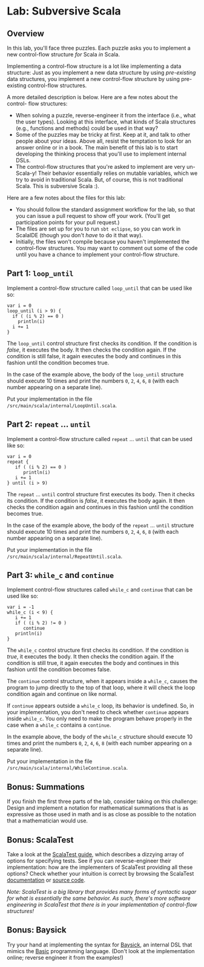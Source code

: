 # Lab: Subversive Scala 

## Overview
In this lab, you'll face three puzzles. Each puzzle asks you to implement a 
new control-flow structure *for* Scala *in* Scala.

Implementing a control-flow structure is a lot like implementing a data
structure: Just as you implement a new data structure by using *pre-existing*
data structures, you implement a new control-flow structure by using pre-
existing control-flow structures.

A more detailed description is below. Here are a few notes about the control-
flow structures:

  - When solving a puzzle, reverse-engineer it from the interface (i.e., what
  the user types). Looking at this interface, what kinds of Scala structures
  (e.g., functions and methods) could be used in that way?
  - Some of the puzzles may be tricky at first. Keep at it, and talk to other
  people about your ideas. Above all, resist the temptation to look for an
  answer online or in a book. The main benefit of this lab is to start
  developing the thinking process that you'll use to implement internal DSLs.
  - The control-flow structures that you're asked to implement are very 
  un-Scala-y! Their behavior essentially relies on mutable variables, which we 
  try to avoid in traditional Scala. But, of course, this is not traditional 
  Scala. This is subversive Scala :).

Here are a few notes about the files for this lab:

  - You should follow the standard assignment workflow for the lab, so that you
  can issue a pull request to show off your work. (You'll get participation
  points for your pull request.)
  - The files are set up for you to run `sbt eclipse`, so you can work in
  ScalaIDE (though you don't *have* to do it that way).
  - Initially, the files won't compile because you haven't implemented the
  control-flow structures. You may want to comment out some of the code until
  you have a chance to implement your control-flow structure.

## Part 1: `loop_until`
Implement a control-flow structure called `loop_until` that can be used like so:

```
var i = 0 
loop_until (i > 9) {
  if ( (i % 2) == 0 ) 
    println(i)
  i += 1
}
```

The `loop_until` control structure first checks its condition. If the condition
is *false*, it executes the body. It then checks the condition again. If the
condition is still false, it again executes the body and continues in this
fashion until the condition becomes true.

In the case of the example above, the body of the `loop_until` structure should
execute 10 times and print the numbers `0`, `2`, `4`, `6`, `8` (with each number
appearing on a separate line).

Put your implementation in the file `/src/main/scala/internal/LoopUntil.scala`.

## Part 2: `repeat` … `until`
Implement a control-flow structure called `repeat` … `until` that can be used 
like so:

```
var i = 0
repeat {
   if ( (i % 2) == 0 )
      println(i)
   i += 1
} until (i > 9)
```

The `repeat` … `until` control structure first executes its body. Then it checks
its condition. If the condition is *false*, it executes the body again. It then
checks the condition again and continues in this fashion until the condition
becomes true.

In the case of the example above, the body of the `repeat` … `until` structure
should execute 10 times and print the numbers `0`, `2`, `4`, `6`, `8` (with each
number appearing on a separate line).

Put your implementation in the file 
`/src/main/scala/internal/RepeatUntil.scala`.

## Part 3: `while_c` and `continue`
Implement control-flow structures called `while_c` and `continue` that can be 
used like so:

```
var i = -1
while_c (i < 9) {
   i += 1
   if ( (i % 2) != 0 )
      continue
   println(i)
} 
```

The `while_c` control structure first checks its condition. If the condition
is *true*, it executes the body. It then checks the condition again. If the
condition is still true, it again executes the body and continues in this
fashion until the condition becomes false.

The `continue` control structure, when it appears inside a `while_c`, causes the
program to jump directly to the top of that loop, where it will check the loop
condition again and continue on like normal.

If `continue` appears outside a `while_c` loop, its behavior is undefined. So, 
in your implementation, you don't need to check whether `continue` appears
inside `while_c`. You only need to make the program behave properly in the case
when a `while_c` contains a `continue`.

In the example above, the body of the `while_c` structure should
execute 10 times and print the numbers `0`, `2`, `4`, `6`, `8` (with each number
appearing on a separate line).

Put your implementation in the file 
`/src/main/scala/internal/WhileContinue.scala`.

## Bonus: Summations
If you finish the first three parts of the lab, consider taking on this
challenge: Design and implement a notation for mathematical summations that is as
expressive as those used in math and is as close as possible to the notation that
a mathematician would use.

## Bonus: ScalaTest
Take a look at the 
[ScalaTest guide](http://www.scalatest.org/user_guide/selecting_a_style), 
which describes a dizzying array of options for specifying tests. See if you can 
reverse-engineer their implementation: how are the implementers of ScalaTest 
providing all these options? Check whether your intuition is correct by browsing
the ScalaTest 
[documentation](http://doc.scalatest.org/2.2.4/index.html#org.scalatest.FlatSpec) or
[source code](https://github.com/scalatest/scalatest/tree/master/scalatest/src/main/scala/org/scalatest).

_Note: ScalaTest is a big library that provides many forms of syntactic sugar 
for what is essentially the same behavior. As such, there's more software engineering
in ScalaTest that there is in your implementation of control-flow structures!_

## Bonus: Baysick
Try your hand at implementing the syntax for
[Baysick](https://github.com/fogus/baysick), an internal DSL that mimics the
[Basic](http://en.wikipedia.org/wiki/BASIC) programming language. (Don't look at
the implementation online; reverse engineer it from the examples!)
